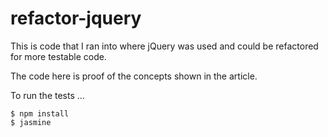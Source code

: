 # refactor-jquery

This is code that I ran into where jQuery was used and could be refactored for more testable code.

The code here is proof of the concepts shown in the article.

To run the tests ...

```
$ npm install
$ jasmine
```
